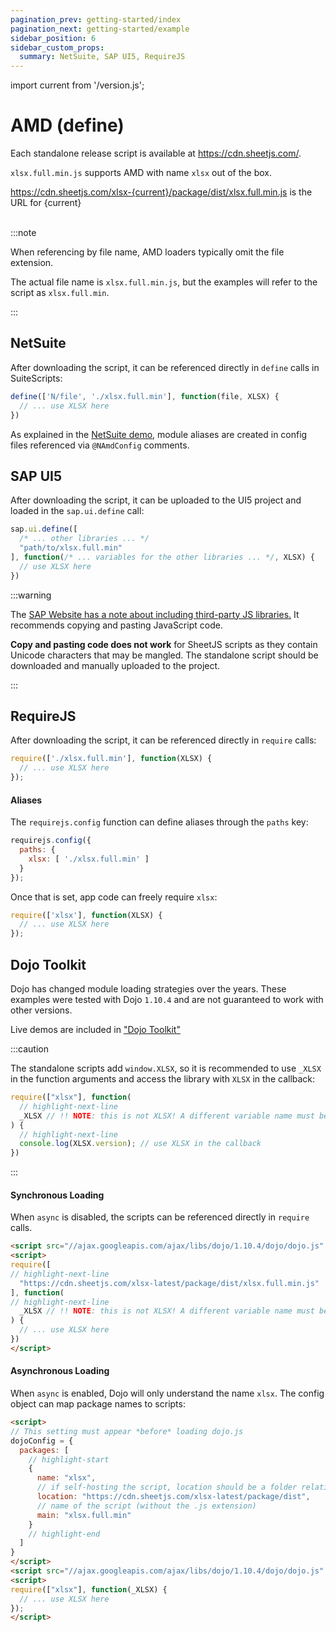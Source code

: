 ```yaml
---
pagination_prev: getting-started/index
pagination_next: getting-started/example
sidebar_position: 6
sidebar_custom_props:
  summary: NetSuite, SAP UI5, RequireJS
---
```


import current from '/version.js';

# AMD (define)

Each standalone release script is available at <https://cdn.sheetjs.com/>.

`xlsx.full.min.js` supports AMD with name `xlsx` out of the box.

<div><a href={`https://cdn.sheetjs.com/xlsx-${current}/package/dist/xlsx.full.min.js`}>https://cdn.sheetjs.com/xlsx-{current}/package/dist/xlsx.full.min.js</a> is the URL for {current}</div><br/>

:::note

When referencing by file name, AMD loaders typically omit the file extension.

The actual file name is `xlsx.full.min.js`, but the examples will refer to the
script as `xlsx.full.min`.

:::

## NetSuite

After downloading the script, it can be referenced directly in `define` calls
in SuiteScripts:

```js
define(['N/file', './xlsx.full.min'], function(file, XLSX) {
  // ... use XLSX here
})
```

As explained in the [NetSuite demo](../../demos/netsuite), module
aliases are created in config files referenced via `@NAmdConfig` comments.

## SAP UI5

After downloading the script, it can be uploaded to the UI5 project and loaded
in the `sap.ui.define` call:

```js
sap.ui.define([
  /* ... other libraries ... */
  "path/to/xlsx.full.min"
], function(/* ... variables for the other libraries ... */, XLSX) {
  // use XLSX here
})
```

:::warning

The [SAP Website has a note about including third-party JS libraries.](https://blogs.sap.com/2017/04/30/how-to-include-third-party-libraries-modules-in-sapui5/)
It recommends copying and pasting JavaScript code.

**Copy and pasting code does not work** for SheetJS scripts as they contain
Unicode characters that may be mangled.  The standalone script should be
downloaded and manually uploaded to the project.

:::

## RequireJS

After downloading the script, it can be referenced directly in `require` calls:

```js
require(['./xlsx.full.min'], function(XLSX) {
  // ... use XLSX here
});
```

#### Aliases

The `requirejs.config` function can define aliases through the `paths` key:

```js
requirejs.config({
  paths: {
    xlsx: [ './xlsx.full.min' ]
  }
});
```

Once that is set, app code can freely require `xlsx`:

```js
require(['xlsx'], function(XLSX) {
  // ... use XLSX here
});
```

## Dojo Toolkit

Dojo has changed module loading strategies over the years.  These examples were
tested with Dojo `1.10.4` and are not guaranteed to work with other versions.

Live demos are included in ["Dojo Toolkit"](../../demos/legacy#dojo-toolkit)

:::caution

The standalone scripts add `window.XLSX`, so it is recommended to use `_XLSX`
in the function arguments and access the library with `XLSX` in the callback:

```js
require(["xlsx"], function(
  // highlight-next-line
  _XLSX // !! NOTE: this is not XLSX! A different variable name must be used
) {
  // highlight-next-line
  console.log(XLSX.version); // use XLSX in the callback
})
```

:::

#### Synchronous Loading

When `async` is disabled, the scripts can be referenced directly in `require`
calls.

```html
<script src="//ajax.googleapis.com/ajax/libs/dojo/1.10.4/dojo/dojo.js" data-dojo-config="isDebug:1, async:0"></script>
<script>
require([
// highlight-next-line
  "https://cdn.sheetjs.com/xlsx-latest/package/dist/xlsx.full.min.js"
], function(
// highlight-next-line
  _XLSX // !! NOTE: this is not XLSX! A different variable name must be used
) {
  // ... use XLSX here
})
</script>
```

#### Asynchronous Loading

When `async` is enabled, Dojo will only understand the name `xlsx`.  The config
object can map package names to scripts:

```html
<script>
// This setting must appear *before* loading dojo.js
dojoConfig = {
  packages: [
    // highlight-start
    {
      name: "xlsx",
      // if self-hosting the script, location should be a folder relative to baseUrl setting
      location: "https://cdn.sheetjs.com/xlsx-latest/package/dist",
      // name of the script (without the .js extension)
      main: "xlsx.full.min"
    }
    // highlight-end
  ]
}
</script>
<script src="//ajax.googleapis.com/ajax/libs/dojo/1.10.4/dojo/dojo.js" data-dojo-config="isDebug:1, async:1"></script>
<script>
require(["xlsx"], function(_XLSX) {
  // ... use XLSX here
});
</script>
```